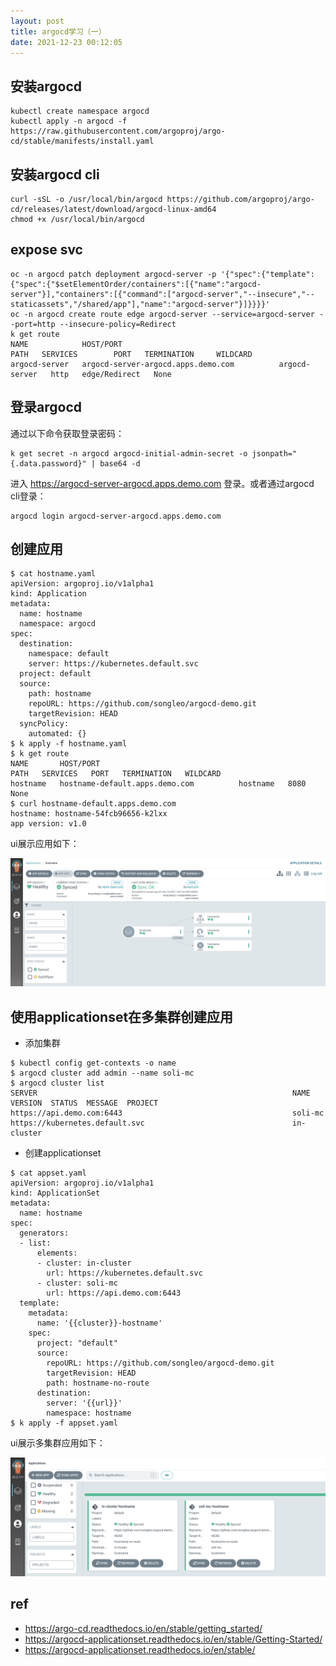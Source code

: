 ```yaml
---
layout: post
title: argocd学习（一）
date: 2021-12-23 00:12:05
---
```


## 安装argocd

```
kubectl create namespace argocd
kubectl apply -n argocd -f https://raw.githubusercontent.com/argoproj/argo-cd/stable/manifests/install.yaml
```

## 安装argocd cli

```
curl -sSL -o /usr/local/bin/argocd https://github.com/argoproj/argo-cd/releases/latest/download/argocd-linux-amd64
chmod +x /usr/local/bin/argocd
```

## expose svc

```
oc -n argocd patch deployment argocd-server -p '{"spec":{"template":{"spec":{"$setElementOrder/containers":[{"name":"argocd-server"}],"containers":[{"command":["argocd-server","--insecure","--staticassets","/shared/app"],"name":"argocd-server"}]}}}}'
oc -n argocd create route edge argocd-server --service=argocd-server --port=http --insecure-policy=Redirect
k get route
NAME            HOST/PORT                                                                PATH   SERVICES        PORT   TERMINATION     WILDCARD
argocd-server   argocd-server-argocd.apps.demo.com          argocd-server   http   edge/Redirect   None
```

## 登录argocd

通过以下命令获取登录密码：

```
k get secret -n argocd argocd-initial-admin-secret -o jsonpath="{.data.password}" | base64 -d
```

进入 https://argocd-server-argocd.apps.demo.com 登录。或者通过argocd cli登录：

```
argocd login argocd-server-argocd.apps.demo.com
```

## 创建应用

```
$ cat hostname.yaml
apiVersion: argoproj.io/v1alpha1
kind: Application
metadata:
  name: hostname
  namespace: argocd
spec:
  destination:
    namespace: default
    server: https://kubernetes.default.svc
  project: default
  source:
    path: hostname
    repoURL: https://github.com/songleo/argocd-demo.git
    targetRevision: HEAD
  syncPolicy:
    automated: {}
$ k apply -f hostname.yaml
$ k get route
NAME       HOST/PORT                                                            PATH   SERVICES   PORT   TERMINATION   WILDCARD
hostname   hostname-default.apps.demo.com          hostname   8080                 None
$ curl hostname-default.apps.demo.com
hostname: hostname-54fcb96656-k2lxx
app version: v1.0
```

ui展示应用如下：

![](/images/argocd-hostname.png)

## 使用applicationset在多集群创建应用

- 添加集群

```
$ kubectl config get-contexts -o name
$ argocd cluster add admin --name soli-mc
$ argocd cluster list
SERVER                                                         NAME        VERSION  STATUS  MESSAGE  PROJECT
https://api.demo.com:6443                                      soli-mc
https://kubernetes.default.svc                                 in-cluster
```

- 创建applicationset

```
$ cat appset.yaml
apiVersion: argoproj.io/v1alpha1
kind: ApplicationSet
metadata:
  name: hostname
spec:
  generators:
  - list:
      elements:
      - cluster: in-cluster
        url: https://kubernetes.default.svc
      - cluster: soli-mc
        url: https://api.demo.com:6443
  template:
    metadata:
      name: '{{cluster}}-hostname'
    spec:
      project: "default"
      source:
        repoURL: https://github.com/songleo/argocd-demo.git
        targetRevision: HEAD
        path: hostname-no-route
      destination:
        server: '{{url}}'
        namespace: hostname
$ k apply -f appset.yaml
```

ui展示多集群应用如下：

![](/images/argocd-appset.png)
## ref

- https://argo-cd.readthedocs.io/en/stable/getting_started/
- https://argocd-applicationset.readthedocs.io/en/stable/Getting-Started/
- https://argocd-applicationset.readthedocs.io/en/stable/
